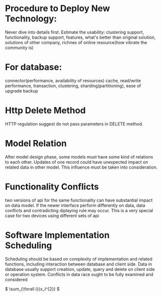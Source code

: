 # Procedure to Deploy New Technology:

Never dive into details first. Estimate the usability: 
clustering support, 
functionality,
backup support, 
features, 
what's better than original solution,
solutions of other company, 
richnes of online resource(how vibrate the community is)

# For database:
connector(performance, availability of resources)
cache, 
read/write performance, 
transaction, 
clustering, 
sharding(partitioning), 
ease of upgrade backup


# Http Delete Method

HTTP regulation suggest do not pass parameters in DELETE method.


# Model Relation

After model design phase, some models must have some kind of relations to each other. Updates
of one record could have unexpected impact on related data in other model. This influence must
be taken into consideration.


# Functionality Conflicts 

two versions of api for the same functionality can have substantial impact on data model. If the 
newer interface perform differently on data, data conflicts and contradicting diplaying rule may 
occur. This is a very special case for two devices using different sets of api


# Software Implementation Scheduling

Scheduling should be based on complexity of implementation and related functions, including 
interaction between database and client side. Data in database usually support creatiion, update,
query and delete on client side or operation system. Conflicts in data race ought to be fully 
examined and considered

$ \sum_{\forall i}{x_i^{2}} $
